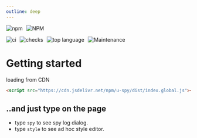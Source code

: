 ```yaml
---
outline: deep
---
```


![npm](https://img.shields.io/npm/v/u-spy?style=for-the-badge&logo=npm)
![NPM](https://img.shields.io/npm/l/u-spy?style=for-the-badge&logo=npm)

![ci](https://img.shields.io/github/actions/workflow/status/tomsdoo/u-spy/ci.yml?style=social&logo=github)
![checks](https://img.shields.io/github/check-runs/tomsdoo/u-spy/main?style=social&logo=github)
![top language](https://img.shields.io/github/languages/top/tomsdoo/u-spy?style=social&logo=typescript)
![Maintenance](https://img.shields.io/maintenance/yes/2025?style=social&logo=github)

<style>
  p:has(img[src*="img.shields.io"]) {
    display: flex;
    flex-direction: row;
    flex-wrap: wrap;
    gap: 4px 10px;
  }
</style>

# Getting started

loading from CDN

``` html
<script src="https://cdn.jsdelivr.net/npm/u-spy/dist/index.global.js"></script>
```

## ..and just type on the page

- type `spy` to see spy log dialog.
- type `style` to see ad hoc style editor.

